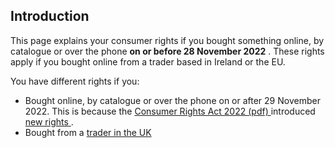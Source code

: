##  Introduction

This page explains your consumer rights if you bought something online, by
catalogue or over the phone **on or before 28 November 2022** . These rights
apply if you bought online from a trader based in Ireland or the EU.

You have different rights if you:

  * Bought online, by catalogue or over the phone on or after 29 November 2022. This is because the [ Consumer Rights Act 2022 (pdf) ](https://www.irishstatutebook.ie/eli/2022/act/37/enacted/en/pdf) introduced [ new rights ](/en/consumer/shopping/shopping-online/) . 
  * Bought from a [ trader in the UK ](/en/consumer/shopping/buying-online-from-uk-after-brexit/)
